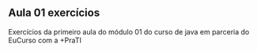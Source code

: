 ## Aula 01 exercícios

Exercícios da primeiro aula do módulo 01 do curso de java em parceria do EuCurso com a +PraTI

